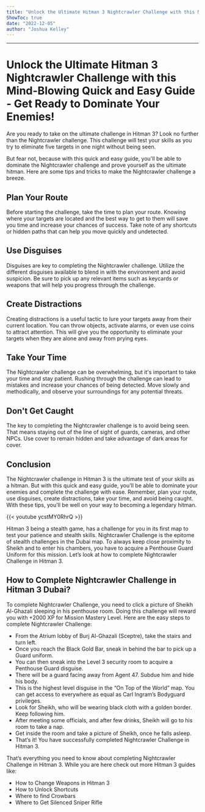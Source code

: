 ```yaml
---
title: "Unlock the Ultimate Hitman 3 Nightcrawler Challenge with this Mind-Blowing Quick and Easy Guide - Get Ready to Dominate Your Enemies!"
ShowToc: true 
date: "2022-12-05"
author: "Joshua Kelley"
---
```

*****
# Unlock the Ultimate Hitman 3 Nightcrawler Challenge with this Mind-Blowing Quick and Easy Guide - Get Ready to Dominate Your Enemies!

Are you ready to take on the ultimate challenge in Hitman 3? Look no further than the Nightcrawler challenge. This challenge will test your skills as you try to eliminate five targets in one night without being seen.

But fear not, because with this quick and easy guide, you'll be able to dominate the Nightcrawler challenge and prove yourself as the ultimate hitman. Here are some tips and tricks to make the Nightcrawler challenge a breeze.

## Plan Your Route

Before starting the challenge, take the time to plan your route. Knowing where your targets are located and the best way to get to them will save you time and increase your chances of success. Take note of any shortcuts or hidden paths that can help you move quickly and undetected.

## Use Disguises

Disguises are key to completing the Nightcrawler challenge. Utilize the different disguises available to blend in with the environment and avoid suspicion. Be sure to pick up any relevant items such as keycards or weapons that will help you progress through the challenge.

## Create Distractions

Creating distractions is a useful tactic to lure your targets away from their current location. You can throw objects, activate alarms, or even use coins to attract attention. This will give you the opportunity to eliminate your targets when they are alone and away from prying eyes.

## Take Your Time

The Nightcrawler challenge can be overwhelming, but it's important to take your time and stay patient. Rushing through the challenge can lead to mistakes and increase your chances of being detected. Move slowly and methodically, and observe your surroundings for any potential threats.

## Don't Get Caught

The key to completing the Nightcrawler challenge is to avoid being seen. That means staying out of the line of sight of guards, cameras, and other NPCs. Use cover to remain hidden and take advantage of dark areas for cover.

## Conclusion

The Nightcrawler challenge in Hitman 3 is the ultimate test of your skills as a hitman. But with this quick and easy guide, you'll be able to dominate your enemies and complete the challenge with ease. Remember, plan your route, use disguises, create distractions, take your time, and avoid being caught. With these tips, you'll be well on your way to becoming a legendary hitman.

{{< youtube ycstMY0RhrQ >}} 



Hitman 3 being a stealth game, has a challenge for you in its first map to test your patience and stealth skills. Nightcrawler Challenge is the epitome of stealth challenges in the Dubai map. To always keep close proximity to Sheikh and to enter his chambers, you have to acquire a Penthouse Guard Uniform for this mission. Let’s look at how to complete Nightcrawler Challenge in Hitman 3.
 
## How to Complete Nightcrawler Challenge in Hitman 3 Dubai?
 
To complete Nightcrawler Challenge, you need to click a picture of Sheikh Al-Ghazali sleeping in his penthouse room. Doing this challenge will reward you with +2000 XP for Mission Mastery Level. Here are the easy steps to complete Nightcrawler Challenge:
 
- From the Atrium lobby of Burj Al-Ghazali (Sceptre), take the stairs and turn left.
 - Once you reach the Black Gold Bar, sneak in behind the bar to pick up a Guard uniform.
 - You can then sneak into the Level 3 security room to acquire a Penthouse Guard disguise.
 - There will be a guard facing away from Agent 47. Subdue him and hide his body.
 - This is the highest level disguise in the “On Top of the World” map. You can get access to everywhere as equal as Carl Ingram’s Bodyguard privileges.
 - Look for Sheikh, who will be wearing black cloth with a golden border. Keep following him.
 - After meeting some officials, and after few drinks, Sheikh will go to his room to take a nap.
 - Get inside the room and take a picture of Sheikh, once he falls asleep.
 - That’s it! You have successfully completed Nightcrawler Challenge in Hitman 3.

 
That’s everything you need to know about completing Nightcrawler Challenge in Hitman 3. While you are here check out more Hitman 3 guides like:
 
- How to Change Weapons in Hitman 3
 - How to Unlock Shortcuts
 - Where to find Crowbars
 - Where to Get Silenced Sniper Rifle





